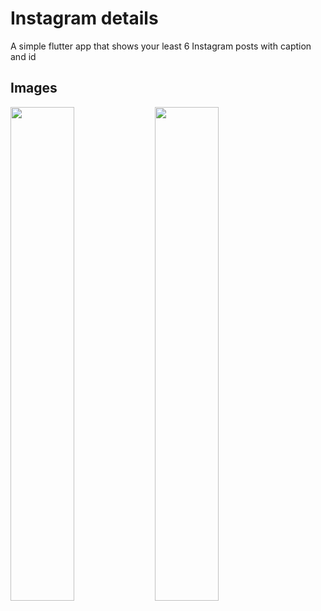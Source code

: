 # Instagram details

A simple flutter app that shows your least 6 Instagram posts with caption and id

## Images

<img src="https://user-images.githubusercontent.com/46304263/153063634-75ce3fd3-c712-43e9-a81b-021a0972d72a.png" width="45%"></img> <img src="https://user-images.githubusercontent.com/46304263/153063645-c1e06107-2cb0-4979-afe1-8a6f3c596b05.png" width="45%"></img>
